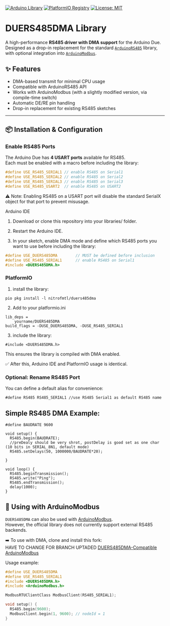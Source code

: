 [![Arduino Library](https://www.ardu-badge.com/badge/DUERS485DMA.svg?version=1.0.0)](https://www.ardu-badge.com/DUERS485DMA)
[![PlatformIO Registry](https://badges.registry.platformio.org/packages/yourname/library/DUERS485DMA.svg)](https://registry.platformio.org/libraries/yourname/DUERS485DMA)
[![License: MIT](https://img.shields.io/badge/License-MIT-yellow.svg)](LICENSE.md)

# DUERS485DMA Library

A high-performance **RS485 driver with DMA support** for the Arduino Due.  
Designed as a drop-in replacement for the standard [`ArduinoRS485`](https://www.arduino.cc/en/Reference/ArduinoRS485) library, with optional integration into [`ArduinoModbus`](https://www.arduino.cc/en/Reference/ArduinoModbus).  

## ✨ Features
- DMA-based transmit for minimal CPU usage  
- Compatible with ArduinoRS485 API  
- Works with ArduinoModbus (with a slightly modified version, via compile-time switch)  
- Automatic DE/RE pin handling  
- Drop-in replacement for existing RS485 sketches  

---

## 📦 Installation & Configuration

### Enable RS485 Ports
The Arduino Due has **4 USART ports** available for RS485.  
Each must be enabled with a macro before including the library:

```cpp
#define USE_RS485_SERIAL1 // enable RS485 on Serial1
#define USE_RS485_SERIAL2 // enable RS485 on Serial2
#define USE_RS485_SERIAL3 // enable RS485 on Serial3
#define USE_RS485_USART2  // enable RS485 on USART2
```

⚠️ Note: Enabling RS485 on a USART port will disable the standard SerialX object for that port to prevent misusage.

Arduino IDE

1. Download or clone this repository into your libraries/ folder.

2. Restart the Arduino IDE.

3. In your sketch, enable DMA mode and define which RS485 ports you want to use before including the library:
```cpp
#define USE_DUERS485DMA        // MUST be defined before inclusion
#define USE_RS485_SERIAL1      // enable RS485 on Serial1
#include <DUERS485DMA.h>
```

### PlatformIO
1. install the library:
```
pio pkg install -l nitrofmtl/duers485dma
```
2. Add to your platformio.ini
```
lib_deps = 
    yourname/DUERS485DMA
build_flags = -DUSE_DUERS485DMA, -DUSE_RS485_SERIAL1
```
3. include the library:
```
#include <DUERS485DMA.h>
```

This ensures the library is compiled with DMA enabled.

✅ After this, Arduino IDE and PlatformIO usage is identical.

### Optional: Rename RS485 Port

You can define a default alias for convenience:
```
#define RS485 RS485_SERIAL1 //use RS485 Serial1 as default RS485 name
```


## Simple RS485 DMA Example:
```
#define BAUDRATE 9600

void setup() {
  RS485.begin(BAUDRATE);
  //preDealy should be very shrot, postDelay is good set as one char (10 bits in SERIAL_8N1, default mode)
  RS485.setDelays(50, 1000000/BAUDRATE*20);

}

void loop() {
  RS485.beginTransmission();
  RS485.write("Ping");
  RS485.endTransmission();
  delay(1000);
}
```

## 🔗 Using with ArduinoModbus

`DUERS485DMA` can also be used with [ArduinoModbus](https://www.arduino.cc/en/Reference/ArduinoModbus).  
However, the official library does not currently support external RS485 backends.  

➡️ To use with DMA, clone and install this fork:  
HAVE TO CHANGE FOR BRANCH UPTADED [DUERS485DMA-Compatible ArduinoModbus](https://github.com/NitrofMtl/ArduinoModbusDUE)  

Usage example:  
```cpp
#define USE_DUERS485DMA
#define USE_RS485_SERIAL1
#include <DUERS485DMA.h>
#include <ArduinoModbus.h>

ModbusRTUClientClass ModbusClient(RS485_SERIAL1);

void setup() {
  RS485.begin(9600);
  ModbusClient.begin(1, 9600); // nodeId = 1
}
```
